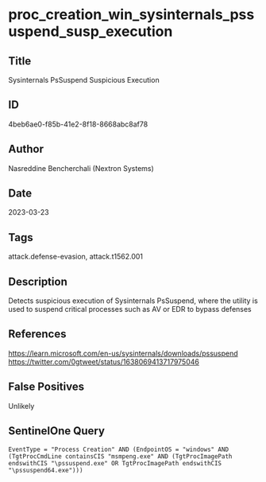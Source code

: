 # proc_creation_win_sysinternals_pssuspend_susp_execution

## Title
Sysinternals PsSuspend Suspicious Execution

## ID
4beb6ae0-f85b-41e2-8f18-8668abc8af78

## Author
Nasreddine Bencherchali (Nextron Systems)

## Date
2023-03-23

## Tags
attack.defense-evasion, attack.t1562.001

## Description
Detects suspicious execution of Sysinternals PsSuspend, where the utility is used to suspend critical processes such as AV or EDR to bypass defenses

## References
https://learn.microsoft.com/en-us/sysinternals/downloads/pssuspend
https://twitter.com/0gtweet/status/1638069413717975046

## False Positives
Unlikely

## SentinelOne Query
```
EventType = "Process Creation" AND (EndpointOS = "windows" AND (TgtProcCmdLine containsCIS "msmpeng.exe" AND (TgtProcImagePath endswithCIS "\pssuspend.exe" OR TgtProcImagePath endswithCIS "\pssuspend64.exe")))

```